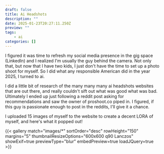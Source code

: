 ```yaml
---
draft: false
title: Ai Headshots
description: ""
date: 2025-01-23T20:27:11.250Z
preview: ""
tags:
    - ai
categories: []
---
```

I figured it was time to refresh my social media presence in the gig space (LinkedIn) and I realized I'm usually the guy behind the camera.  Not only that, but now that I have two kids, I just don't have the time to set up a photo shoot for myself.  So I did what any responsible American did in the year 2025, I turned to ai.

I did a little bit of research of the many many many ai headshots websites that are out there, and really couldn't sift out what was good what was bad.  Ultimately I ended up just following a reddit post asking for recommendations and saw the owner of proshoot.co piped in.  I figured, if this guy is passionate enough to post in the reddits, I'll give it a chance.

I uploaded 15 images of myself to the website to create a decent LORA of myself, and here's what it popped out!

{{< gallery match="images/*" sortOrder="desc" rowHeight="150" margins="5" thumbnailResizeOptions="600x600 q90 Lanczos" showExif=true previewType="blur" embedPreview=true loadJQuery=true >}}